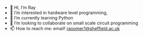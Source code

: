 - 👋 Hi, I’m Ray
- 👀 I’m interested in hardware level programming, 
- 🌱 I’m currently learning Python
- 💞️ I’m looking to collaborate on small scale circuit programming
- 📫 How to reach me: email! raoomer1@sheffield.ac.uk

<!---
R-a-y-1/R-a-y-1 is a ✨ special ✨ repository because its `README.md` (this file) appears on your GitHub profile.
You can click the Preview link to take a look at your changes.
--->
